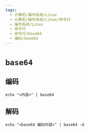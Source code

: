 ```yaml
---
tags:
  - 计算机/操作系统/Linux
  - 计算机/操作系统/Linux/命令行
  - 操作系统/Linux
  - 命令行
  - 命令行/base64
  - 编码/base64
---
```

# `base64`

## 编码

```shell
echo "<内容>" | base64
```

## 解码

```shell
echo "<base64 编码内容>" | base64 -d
```

